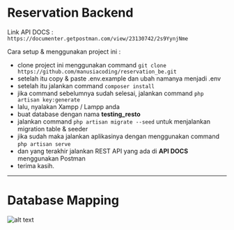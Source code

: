 # Reservation Backend

Link API DOCS : `https://documenter.getpostman.com/view/23130742/2s9YynjNme`

Cara setup & menggunakan project ini :
- clone project ini menggunakan command `git clone https://github.com/manusiacoding/reservation_be.git`
- setelah itu copy & paste .env.example dan ubah namanya menjadi .env
- setelah itu jalankan command `composer install`
- jika command sebelumnya sudah selesai, jalankan command `php artisan key:generate`
- lalu, nyalakan Xampp / Lampp anda
- buat database dengan nama **testing_resto**
- jalankan command `php artisan migrate --seed` untuk menjalankan migration table & seeder
- jika sudah maka jalankan aplikasinya dengan menggunakan command `php artisan serve`
- dan yang terakhir jalankan REST API yang ada di **API DOCS** menggunakan Postman
- terima kasih.

<hr />

# Database Mapping
![alt text](https://i.ibb.co/C5rCkLR/image.png)
